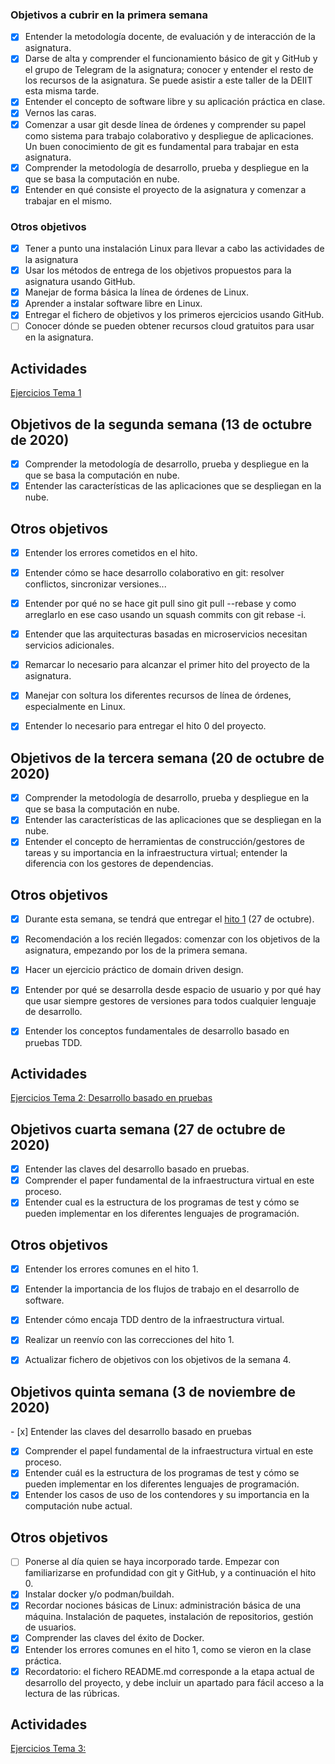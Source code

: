 ### Objetivos a cubrir en la primera semana

- [x] Entender la metodología docente, de evaluación y de interacción de la asignatura.
- [x] Darse de alta y comprender el funcionamiento básico de git y GitHub y el grupo de Telegram de la asignatura; conocer y entender el resto de los recursos de la asignatura. Se puede asistir a este taller de la DEIIT esta misma tarde.
- [x] Entender el concepto de software libre y su aplicación práctica en clase.
- [x] Vernos las caras.
- [x] Comenzar a usar git desde línea de órdenes y comprender su papel como sistema para trabajo colaborativo y despliegue de aplicaciones. Un buen conocimiento de git es fundamental para trabajar en esta asignatura.
- [x] Comprender la metodología de desarrollo, prueba y despliegue en la que se basa la computación en nube.
- [x] Entender en qué consiste el proyecto de la asignatura y comenzar a trabajar en el mismo.

### Otros objetivos

- [x] Tener a punto una instalación Linux para llevar a cabo las actividades de la asignatura
- [x] Usar los métodos de entrega de los objetivos propuestos para la asignatura usando GitHub.
- [x] Manejar de forma básica la línea de órdenes de Linux.
- [x] Aprender a instalar software libre en Linux.
- [x] Entregar el fichero de objetivos y los primeros ejercicios usando GitHub.
- [ ] Conocer dónde se pueden obtener recursos cloud gratuitos para usar en la asignatura.

## Actividades

[Ejercicios Tema 1](https://github.com/cr13/EjerciciosCC-20-21/blob/main/tema1.md)


## Objetivos de la segunda semana (13 de octubre de 2020)

- [x] Comprender la metodología de desarrollo, prueba y despliegue en la que se basa la computación en nube.
- [x] Entender las características de las aplicaciones que se despliegan en la nube.

## Otros objetivos

- [x] Entender los errores cometidos en el hito.
- [x] Entender cómo se hace desarrollo colaborativo en git: resolver conflictos, sincronizar versiones...
- [x] Entender por qué no se hace git pull sino git pull --rebase y como arreglarlo en ese caso usando un squash commits con git rebase -i.
- [x] Entender que las arquitecturas basadas en microservicios necesitan servicios adicionales.
- [x] Remarcar lo necesario para alcanzar el primer hito del proyecto de la asignatura.
- [x] Manejar con soltura los diferentes recursos de línea de órdenes, especialmente en Linux.
- [x] Entender lo necesario para entregar el hito 0 del proyecto.


## Objetivos de la tercera semana (20 de octubre de 2020)

- [x] Comprender la metodología de desarrollo, prueba y despliegue en la que se basa la computación en nube.
- [x] Entender las características de las aplicaciones que se despliegan en la nube.
- [x] Entender el concepto de herramientas de construcción/gestores de tareas y su importancia en la infraestructura virtual; entender la diferencia con los gestores de dependencias.

## Otros objetivos

- [x] Durante esta semana, se tendrá que entregar el [hito 1](https://github.com/JJ/CC-20-21/pull/214) (27 de octubre).
- [x] Recomendación a los recién llegados: comenzar con los objetivos de la asignatura, empezando por los de la primera semana.
- [x] Hacer un ejercicio práctico de domain driven design.
- [x] Entender por qué se desarrolla desde espacio de usuario y por qué hay que usar siempre gestores de versiones para todos cualquier lenguaje de desarrollo.
- [x] Entender los conceptos fundamentales de desarrollo basado en pruebas TDD. 


## Actividades

[Ejercicios Tema 2: Desarrollo basado en pruebas](https://github.com/cr13/EjerciciosCC-20-21/blob/main/Ejercicios/tema2.md)

## Objetivos cuarta semana (27 de octubre de 2020)


- [x] Entender las claves del desarrollo basado en pruebas.
- [x] Comprender el paper fundamental de la infraestructura virtual en este proceso.
- [x] Entender cual es la estructura de los programas de test y cómo se pueden implementar en los diferentes lenguajes de programación.

## Otros objetivos

- [x] Entender los errores comunes en el hito 1.
- [x] Entender la importancia de los flujos de trabajo en el desarrollo de software.
- [x] Entender cómo encaja TDD dentro de la infraestructura virtual.
- [x] Realizar un reenvío con las correcciones del hito 1.
- [x] Actualizar fichero de objetivos con los objetivos de la semana 4.


## Objetivos quinta semana (3 de noviembre de 2020)
- [x] Entender las claves del desarrollo basado en pruebas
- [x] Comprender el papel fundamental de la infraestructura virtual en este proceso.
- [x] Entender cuál es la estructura de los programas de test y cómo se pueden implementar en los diferentes lenguajes de programación.
- [x] Entender los casos de uso de los contendores y su importancia en la computación nube actual. 

## Otros objetivos

- [ ] Ponerse al día quien se haya incorporado tarde. Empezar con familiarizarse en profundidad con git y GitHub, y a continuación el hito 0.
- [x] Instalar docker y/o podman/buildah.
- [x] Recordar nociones básicas de Linux: administración básica de una máquina. Instalación de paquetes, instalación de repositorios, gestión de usuarios.
- [x] Comprender las claves del éxito de Docker. 
- [x] Entender los errores comunes en el hito 1, como se vieron en la clase práctica. 
- [x] Recordatorio: el fichero README.md corresponde a la etapa actual de desarrollo del proyecto, y debe incluir un apartado para fácil acceso a la lectura de las rúbricas.

## Actividades

[Ejercicios Tema 3: ](https://github.com/cr13/EjerciciosCC-20-21/blob/main/Ejercicios/tema3.md)